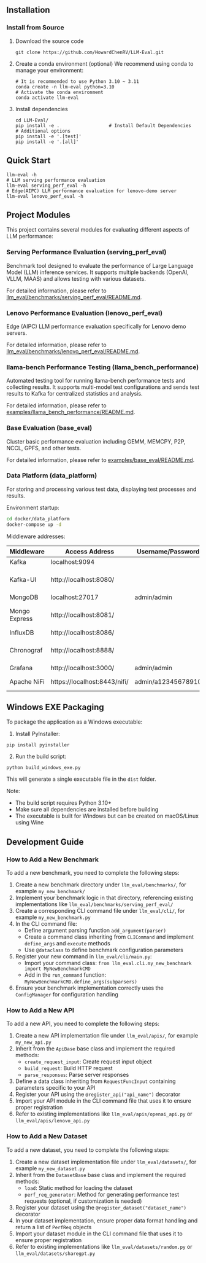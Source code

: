 ## Installation
### Install from Source
1. Download the source code
   ```shell
   git clone https://github.com/HowardChenRV/LLM-Eval.git
   ```

2. Create a conda environment (optional)
   We recommend using conda to manage your environment:
   ```shell
   # It is recommended to use Python 3.10 ~ 3.11
   conda create -n llm-eval python=3.10
   # Activate the conda environment
   conda activate llm-eval
   ```

3. Install dependencies
   ```shell
   cd LLM-Eval/
   pip install -e .                  # Install Default Dependencies
   # Additional options
   pip install -e '.[test]'
   pip install -e '.[all]'           
   ```


## Quick Start
   ```shell
   llm-eval -h
   # LLM serving performance evaluation
   llm-eval serving_perf_eval -h
   # Edge(AIPC) LLM performance evaluation for lenovo-demo server
   llm-eval lenovo_perf_eval -h
   ```

## Project Modules

This project contains several modules for evaluating different aspects of LLM performance:

### Serving Performance Evaluation (serving_perf_eval)

Benchmark tool designed to evaluate the performance of Large Language Model (LLM) inference services. It supports multiple backends (OpenAI, VLLM, MAAS) and allows testing with various datasets.

For detailed information, please refer to [llm_eval/benchmarks/serving_perf_eval/README.md](llm_eval/benchmarks/serving_perf_eval/README.md).

### Lenovo Performance Evaluation (lenovo_perf_eval)

Edge (AIPC) LLM performance evaluation specifically for Lenovo demo servers.

For detailed information, please refer to [llm_eval/benchmarks/lenovo_perf_eval/README.md](llm_eval/benchmarks/lenovo_perf_eval/README.md).

### llama-bench Performance Testing (llama_bench_performance)

Automated testing tool for running llama-bench performance tests and collecting results. It supports multi-model test configurations and sends test results to Kafka for centralized statistics and analysis.

For detailed information, please refer to [examples/llama_bench_performance/README.md](examples/llama_bench_performance/README.md).

### Base Evaluation (base_eval)

Cluster basic performance evaluation including GEMM, MEMCPY, P2P, NCCL, GPFS, and other tests.

For detailed information, please refer to [examples/base_eval/README.md](examples/base_eval/README.md).

### Data Platform (data_platform)

For storing and processing various test data, displaying test processes and results.

Environment startup:
```bash
cd docker/data_platform
docker-compose up -d
```

Middleware addresses:

| **Middleware**    | **Access Address**           | **Username/Password**  | **Remarks**              |
|-------------------|------------------------------|------------------------|--------------------------|
| Kafka             | localhost:9094               |                        |                          |
| Kafka-UI          | http://localhost:8080/       |                        | Kafka Web Admin Console  |
| MongoDB           | localhost:27017              | admin/admin            |                          |
| Mongo Express     | http://localhost:8081/       |                        | Mongo Web Admin Console  |
| InfluxDB          | http://localhost:8086/       |                        |                          |
| Chronograf        | http://localhost:8888/       |                        | InfluxDB Visualization Plugin |
| Grafana           | http://localhost:3000/       | admin/admin            |                          |
| Apache NiFi       | https://localhost:8443/nifi/ | admin/a12345678910     | Data ETL Tool            |

## Windows EXE Packaging

To package the application as a Windows executable:

1. Install PyInstaller:
```shell
pip install pyinstaller
```

2. Run the build script:
```shell
python build_windows_exe.py
```

This will generate a single executable file in the `dist` folder.

Note:
- The build script requires Python 3.10+
- Make sure all dependencies are installed before building
- The executable is built for Windows but can be created on macOS/Linux using Wine

## Development Guide

### How to Add a New Benchmark

To add a new benchmark, you need to complete the following steps:

1. Create a new benchmark directory under `llm_eval/benchmarks/`, for example `my_new_benchmark/`
2. Implement your benchmark logic in that directory, referencing existing implementations like `llm_eval/benchmarks/serving_perf_eval/`
3. Create a corresponding CLI command file under `llm_eval/cli/`, for example `my_new_benchmark.py`
4. In the CLI command file:
   - Define argument parsing function `add_argument(parser)`
   - Create a command class inheriting from `CLICommand` and implement `define_args` and `execute` methods
   - Use `@dataclass` to define benchmark configuration parameters
5. Register your new command in `llm_eval/cli/main.py`:
   - Import your command class: `from llm_eval.cli.my_new_benchmark import MyNewBenchmarkCMD`
   - Add in the `run_command` function: `MyNewBenchmarkCMD.define_args(subparsers)`
6. Ensure your benchmark implementation correctly uses the `ConfigManager` for configuration handling

### How to Add a New API

To add a new API, you need to complete the following steps:

1. Create a new API implementation file under `llm_eval/apis/`, for example `my_new_api.py`
2. Inherit from the `ApiBase` base class and implement the required methods:
   - `create_request_input`: Create request input object
   - `build_request`: Build HTTP request
   - `parse_responses`: Parse server responses
3. Define a data class inheriting from `RequestFuncInput` containing parameters specific to your API
4. Register your API using the `@register_api("api_name")` decorator
5. Import your API module in the CLI command file that uses it to ensure proper registration
6. Refer to existing implementations like `llm_eval/apis/openai_api.py` or `llm_eval/apis/lenovo_api.py`

### How to Add a New Dataset

To add a new dataset, you need to complete the following steps:

1. Create a new dataset implementation file under `llm_eval/datasets/`, for example `my_new_dataset.py`
2. Inherit from the `DatasetBase` base class and implement the required methods:
   - `load`: Static method for loading the dataset
   - `perf_req_generator`: Method for generating performance test requests (optional, if customization is needed)
3. Register your dataset using the `@register_dataset("dataset_name")` decorator
4. In your dataset implementation, ensure proper data format handling and return a list of `PerfReq` objects
5. Import your dataset module in the CLI command file that uses it to ensure proper registration
6. Refer to existing implementations like `llm_eval/datasets/random.py` or `llm_eval/datasets/sharegpt.py`